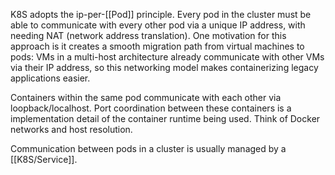 K8S adopts the ip-per-[[Pod]] principle.  Every pod in the cluster must be able to communicate with every other pod via a unique IP address, with needing NAT (network address translation).  One motivation for this approach is it creates a smooth migration path from virtual machines to pods: VMs in a multi-host architecture already communicate with other VMs via their IP address, so this networking model makes containerizing legacy applications easier.

Containers within the same pod communicate with each other via loopback/localhost.  Port coordination between these containers is a implementation detail of the container runtime being used.  Think of Docker networks and host resolution.

Communication between pods in a cluster is usually  managed by a [[K8S/Service]].